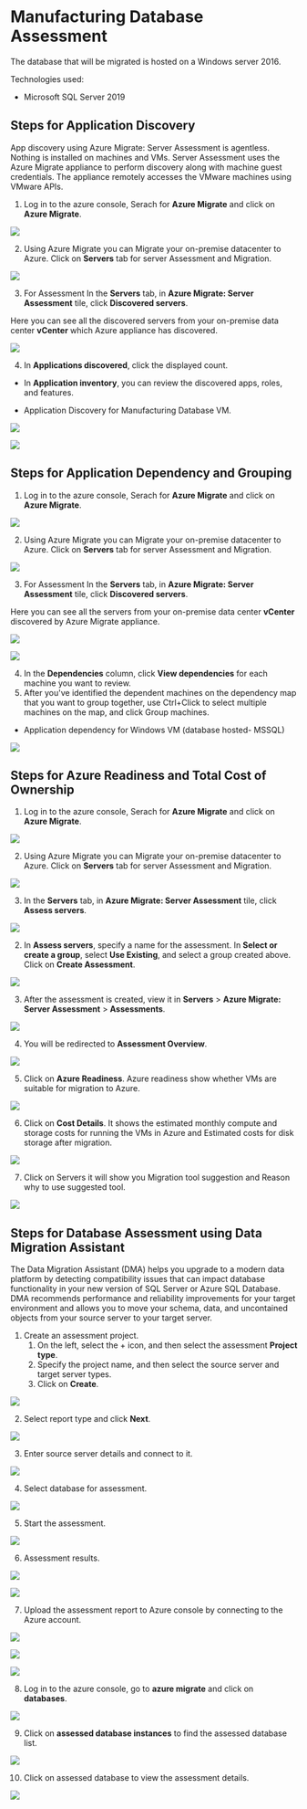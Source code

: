 # Manufacturing Database Assessment
The database that will be migrated is hosted on a Windows server 2016.

Technologies used:
 - Microsoft SQL Server 2019

## Steps for Application Discovery

App discovery using Azure Migrate: Server Assessment is agentless. Nothing is installed on machines and VMs. Server Assessment uses the Azure Migrate appliance to perform discovery along with machine guest credentials. The appliance remotely accesses the VMware machines using VMware APIs.

1. Log in to the azure console, Serach for **Azure Migrate** and click on **Azure Migrate**.

<p><kbd>
  <img src="../images/manufacturing-db/manu-db-assessment-1.png">
</kbd></p>

2. Using Azure Migrate you can Migrate your on-premise datacenter to Azure. Click on **Servers** tab for server Assessment and Migration.

<p><kbd>
  <img src="../images/manufacturing-db/manu-db-assessment-2.png">
</kbd></p>

3. For Assessment In the **Servers** tab, in **Azure Migrate: Server Assessment** tile, click **Discovered servers**.

Here you can see all the discovered servers from your on-premise data center **vCenter** which Azure appliance has discovered.

<p><kbd>
  <img src="../images/manufacturing-db/manu-db-assessment-3.png">
</kbd></p>

4. In **Applications discovered**, click the displayed count.
* In **Application inventory**, you can review the discovered apps, roles, and features.

* Application Discovery for Manufacturing Database VM.
<p><kbd>
  <img src="../images/manufacturing-db/manu-db-assessment-4.png">
</kbd></p>

<p><kbd>
  <img src="../images/manufacturing-db/application-discovery-database.png">
</kbd></p>

## Steps for Application Dependency and Grouping

1. Log in to the azure console, Serach for **Azure Migrate** and click on **Azure Migrate**.

<p><kbd>
  <img src="../images/manufacturing-db/manu-db-assessment-1.png">
</kbd></p>

2. Using Azure Migrate you can Migrate your on-premise datacenter to Azure. Click on **Servers** tab for server Assessment and Migration.

<p><kbd>
  <img src="../images/manufacturing-db/manu-db-assessment-2.png">
</kbd></p>

3. For Assessment In the **Servers** tab, in **Azure Migrate: Server Assessment** tile, click **Discovered servers**.

Here you can see all the  servers from your on-premise data center **vCenter** discovered by Azure Migrate appliance.

<p><kbd>
  <img src="../images/manufacturing-db/sa-1.png">
</kbd></p>

<p><kbd>
  <img src="../images/manufacturing-db/manu-db-assessment-3.png">
</kbd></p>

4. In the **Dependencies** column, click **View dependencies** for each machine you want to review.
5. After you've identified the dependent machines on the dependency map that you want to group together, use Ctrl+Click to select multiple machines on the map, and click Group machines.

* Application dependency for Windows VM (database hosted- MSSQL)

<p><kbd>
  <img src="../images/manufacturing-db/application-dependency-databases.png">
</kbd></p>

## Steps for Azure Readiness and Total Cost of Ownership

1. Log in to the azure console, Serach for **Azure Migrate** and click on **Azure Migrate**.

<p><kbd>
  <img src="../images/manufacturing-db/manu-db-assessment-1.png">
</kbd></p>

2. Using Azure Migrate you can Migrate your on-premise datacenter to Azure. Click on **Servers** tab for server Assessment and Migration.

<p><kbd>
  <img src="../images/manufacturing-db/manu-db-assessment-2.png">
</kbd></p>

3. In the **Servers** tab, in **Azure Migrate: Server Assessment** tile, click **Assess servers**.

<p><kbd>
  <img src="../images/manufacturing-db/sa-1.png">
</kbd></p>

2. In **Assess servers**, specify a name for the assessment. In **Select or create a group**, select **Use Existing**, and select a group created above. Click on **Create Assessment**.

<p><kbd>
  <img src="../images/manufacturing-db/sa-2.png">
</kbd></p>

3. After the assessment is created, view it in **Servers** > **Azure Migrate: Server Assessment** > **Assessments**.

<p><kbd>
  <img src="../images/manufacturing-db/sa-3.png">
</kbd></p>

4. You will be redirected to **Assessment Overview**.

<p><kbd>
  <img src="../images/manufacturing-db/sa-4.png">
</kbd></p>

5. Click on **Azure Readiness**.
Azure readiness show whether VMs are suitable for migration to Azure.

<p><kbd>
  <img src="../images/manufacturing-db/sa-5.png">
</kbd></p>

6. Click on **Cost Details**.
It shows the estimated monthly compute and storage costs for running the VMs in Azure and Estimated costs for disk storage after migration.

<p><kbd>
  <img src="../images/manufacturing-db/sa-6.png">
</kbd></p>

7. Click on Servers it will show you Migration tool suggestion and Reason why to use suggested tool.

<p><kbd>
  <img src="../images/manufacturing-db/sa-7.png">
</kbd></p>

## Steps for Database Assessment using Data Migration Assistant

The Data Migration Assistant (DMA) helps you upgrade to a modern data platform by detecting compatibility issues that can impact database functionality in your new version of SQL Server or Azure SQL Database. DMA recommends performance and reliability improvements for your target environment and allows you to move your schema, data, and uncontained objects from your source server to your target server.

1. Create an assessment project.
   1.  On the left, select the + icon, and then select the assessment **Project type**.
   2. Specify the project name, and then select the source server and target server types.
   3. Click on **Create**.

<p><kbd>
  <img src="../images/manufacturing-db/dma-1.png">
</kbd></p>

2. Select report type and click **Next**.

<p><kbd>
  <img src="../images/manufacturing-db/dma-2.png">
</kbd></p>

3. Enter source server details and connect to it.

<p><kbd>
  <img src="../images/manufacturing-db/dma-3.png">
</kbd></p>

4. Select database for assessment.

<p><kbd>
  <img src="../images/manufacturing-db/dma-4.png">
</kbd></p>

5. Start the assessment.

<p><kbd>
  <img src="../images/manufacturing-db/dma-5.png">
</kbd></p>

6. Assessment results.

<p><kbd>
  <img src="../images/manufacturing-db/dma-6-new.png">
</kbd></p>

<p><kbd>
  <img src="../images/manufacturing-db/dma-7.png">
</kbd></p>

7. Upload the assessment report to Azure console by connecting to the Azure account.

<p><kbd>
   <img src="../images/manufacturing-db/dma-8.png">
</kbd></p>

<p><kbd>
   <img src="../images/manufacturing-db/dma-9.png">
</kbd></p>

<p><kbd>
   <img src="../images/manufacturing-db/dma-10.png">
</kbd></p>

8. Log in to the azure console, go to **azure migrate** and click on **databases**.

<p><kbd>
   <img src="../images/manufacturing-db/dma-11.png">
</kbd></p>

9. Click on **assessed database instances** to find the assessed database list.

<p><kbd>
  <img src="../images/manufacturing-db/dma-12.png">
</kbd></p>

10. Click on assessed database to view the assessment details.

<p><kbd>
   <img src="../images/manufacturing-db/dma-13.png">
</kbd></p>